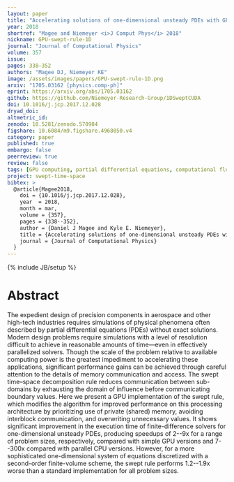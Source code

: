 ```yaml
---
layout: paper
title: "Accelerating solutions of one-dimensional unsteady PDEs with GPU-based swept time–space decomposition"
year: 2018
shortref: "Magee and Niemeyer <i>J Comput Phys</i> 2018"
nickname: GPU-swept-rule-1D
journal: "Journal of Computational Physics"
volume: 357
issue:
pages: 338–352
authors: "Magee DJ, Niemeyer KE"
image: /assets/images/papers/GPU-swept-rule-1D.png
arxiv: "1705.03162 [physics.comp-ph]"
eprint: https://arxiv.org/abs/1705.03162
github: https://github.com/Niemeyer-Research-Group/1DSweptCUDA
doi: 10.1016/j.jcp.2017.12.028
dryad_doi:
altmetric_id:
zenodo: 10.5281/zenodo.570984
figshare: 10.6084/m9.figshare.4968050.v4
category: paper
published: true
embargo: false
peerreview: true
review: false
tags: [GPU computing, partial differential equations, computational fluid dynamics, High-performance computing, communication-avoiding algorithms, domain decomposition]
project: swept-time-space
bibtex: >
  @article{Magee2018,
    doi = {10.1016/j.jcp.2017.12.028},
    year  = 2018,
    month = mar,
    volume = {357},
    pages = {338--352},
    author = {Daniel J Magee and Kyle E. Niemeyer},
    title = {Accelerating solutions of one-dimensional unsteady PDEs with GPU-based swept time–space decomposition},
    journal = {Journal of Computational Physics}
  }
---
```

{% include JB/setup %}

# Abstract

The expedient design of precision components in aerospace and other high-tech industries requires simulations of physical phenomena often described by partial differential equations (PDEs) without exact solutions. Modern design problems require simulations with a level of resolution difficult to achieve in reasonable amounts of time—even in effectively parallelized solvers. Though the scale of the problem relative to available computing power is the greatest impediment to accelerating these applications, significant performance gains can be achieved through careful attention to the details of memory communication and access. The swept time–space decomposition rule reduces communication between sub-domains by exhausting the domain of influence before communicating boundary values. Here we present a GPU implementation of the swept rule, which modifies the algorithm for improved performance on this processing architecture by prioritizing use of private (shared) memory, avoiding interblock communication, and overwriting unnecessary values. It shows significant improvement in the execution time of finite-difference solvers for one-dimensional unsteady PDEs, producing speedups of 2--9x for a range of problem sizes, respectively, compared with simple GPU versions and 7--300x compared with parallel CPU versions. However, for a more sophisticated one-dimensional system of equations discretized with a second-order finite-volume scheme, the swept rule performs 1.2--1.9x worse than a standard implementation for all problem sizes.
